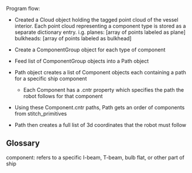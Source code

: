 Program flow:
- Created a Cloud object holding the tagged point cloud of the vessel interior. Each point cloud representing a component type is stored as a separate dictionary entry. i.g.
    planes: [array of points labeled as plane] 
    bulkheads: [array of points labeled as bulkhead]

- Create a ComponentGroup object for each type of component
- Feed list of ComponentGroup objects into a Path object
- Path object creates a list of Component objects each containing a path for a specific ship component 
  - Each Component has a .cntr property which specifies the path the robot follows for that component 
- Using these Component.cntr paths, Path gets an order of components from stitch_primitives
- Path then creates a full list of 3d coordinates that the robot must follow


## Glossary
component:    refers to a specific I-beam, T-beam, bulb flat, or other part of ship 


